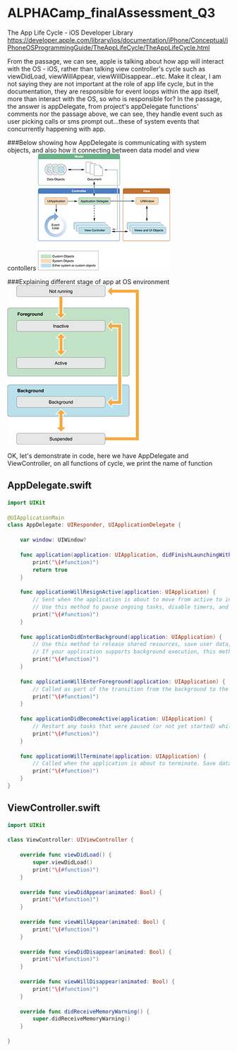 # ALPHACamp_finalAssessment_Q3

The App Life Cycle - iOS Developer Library
https://developer.apple.com/library/ios/documentation/iPhone/Conceptual/iPhoneOSProgrammingGuide/TheAppLifeCycle/TheAppLifeCycle.html  

From the passage, we can see, apple is talking about how app will interact with the OS - iOS, rather than talking view controller's cycle such as viewDidLoad, viewWillAppear, viewWillDisappear...etc. Make it clear, I am not saying they are not important at the role of app life cycle, but in the documentation, they are responsible for event loops within the app itself, more than interact with the OS, so who is responsible for? In the passage, the answer is appDelegate, from project's appDelegate functions' comments nor the passage above, we can see, they handle event such as user picking calls or sms prompt out...these of system events that concurrently happening with app.  

###Below showing how AppDelegate is communicating with system objects, and also how it connecting between data model and view contollers
![Alt text](screenshot1.png?raw=true "core_ojects_2x")

###Explaining different stage of app at OS environment
![Alt text](screenshot2.png?raw=true "high_level_flow_2x")  

OK, let's demonstrate in code, here we have AppDelegate and ViewController, on all functions of cycle, we print the name of function

## AppDelegate.swift
```swift
import UIKit

@UIApplicationMain
class AppDelegate: UIResponder, UIApplicationDelegate {

    var window: UIWindow?

    func application(application: UIApplication, didFinishLaunchingWithOptions launchOptions: [NSObject: AnyObject]?) -> Bool {
        print("\(#function)")
        return true
    }

    func applicationWillResignActive(application: UIApplication) {
        // Sent when the application is about to move from active to inactive state. This can occur for certain types of temporary interruptions (such as an incoming phone call or SMS message) or when the user quits the application and it begins the transition to the background state.
        // Use this method to pause ongoing tasks, disable timers, and throttle down OpenGL ES frame rates. Games should use this method to pause the game.
        print("\(#function)")
    }

    func applicationDidEnterBackground(application: UIApplication) {
        // Use this method to release shared resources, save user data, invalidate timers, and store enough application state information to restore your application to its current state in case it is terminated later.
        // If your application supports background execution, this method is called instead of applicationWillTerminate: when the user quits.
        print("\(#function)")
    }

    func applicationWillEnterForeground(application: UIApplication) {
        // Called as part of the transition from the background to the inactive state; here you can undo many of the changes made on entering the background.
        print("\(#function)")
    }

    func applicationDidBecomeActive(application: UIApplication) {
        // Restart any tasks that were paused (or not yet started) while the application was inactive. If the application was previously in the background, optionally refresh the user interface.
        print("\(#function)")
    }

    func applicationWillTerminate(application: UIApplication) {
        // Called when the application is about to terminate. Save data if appropriate. See also applicationDidEnterBackground:.
        print("\(#function)")
    }
}
```

## ViewController.swift
```swift
import UIKit

class ViewController: UIViewController {

    override func viewDidLoad() {
        super.viewDidLoad()
        print("\(#function)")
    }

    override func viewDidAppear(animated: Bool) {
        print("\(#function)")
    }
    
    override func viewWillAppear(animated: Bool) {
        print("\(#function)")
    }
    
    override func viewDidDisappear(animated: Bool) {
        print("\(#function)")
    }
    
    override func viewWillDisappear(animated: Bool) {
        print("\(#function)")
    }
    
    override func didReceiveMemoryWarning() {
        super.didReceiveMemoryWarning()
    }

}
```
